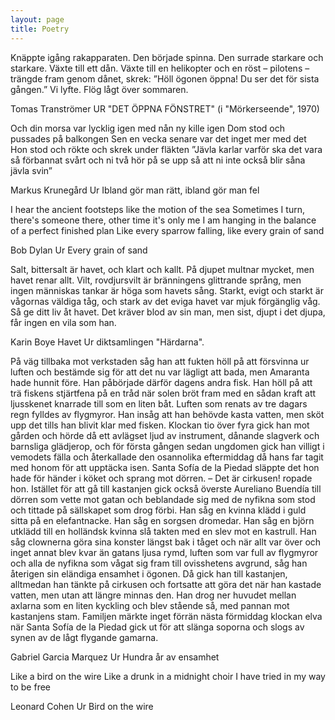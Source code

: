 ```yaml
---
layout: page
title: Poetry
---
```


Knäppte igång rakapparaten.
Den började spinna.
Den surrade starkare och starkare.
Växte till ett dån.
Växte till en helikopter
och en röst – pilotens – trängde fram
genom dånet, skrek:
”Höll ögonen öppna!
Du ser det för sista gången.”
Vi lyfte.
Flög lågt över sommaren.

Tomas Tranströmer
UR "DET ÖPPNA FÖNSTRET"  (i "Mörkerseende", 1970)

Och din morsa var lycklig igen med nån ny kille igen
Dom stod och pussades på balkongen
Sen en vecka senare var det inget mer med det
Hon stod och rökte och skrek under fläkten
”Jävla karlar varför ska det vara så förbannat svårt
och ni två hör på se upp så att ni inte också blir såna jävla svin”

Markus Krunegård
Ur Ibland gör man rätt, ibland gör man fel

I hear the ancient footsteps like the motion of the sea
Sometimes I turn, there's someone there, other time it's only me
I am hanging in the balance of a perfect finished plan
Like every sparrow falling, like every grain of sand

Bob Dylan
Ur Every grain of sand

Salt, bittersalt
är havet, och klart och kallt.
På djupet multnar mycket,
men havet renar allt.
Vilt, rovdjursvilt
är bränningens glittrande språng,
men ingen människas tankar
är höga som havets sång.
Starkt, evigt och starkt
är vågornas väldiga tåg,
och stark av det eviga havet
var mjuk förgänglig våg.
Så ge ditt liv åt havet.
Det kräver blod av sin man,
men sist, djupt i det djupa,
får ingen en vila som han.

Karin Boye
Havet
Ur diktsamlingen "Härdarna".

På väg tillbaka mot verkstaden såg han att fukten höll på att försvinna ur luften och bestämde sig för att det nu var lägligt att bada, men Amaranta hade hunnit före. Han påbörjade därför dagens andra fisk. Han höll på att trä fiskens stjärtfena på en tråd när solen bröt fram med en sådan kraft att ljusskenet knarrade till som en liten båt. Luften som renats av tre dagars regn fylldes av flygmyror. Han insåg att han behövde kasta vatten, men sköt upp det tills han blivit klar med fisken. Klockan tio över fyra gick han mot gården och hörde då ett avlägset ljud av instrument, dånande slagverk och barnsliga glädjerop, och för första gången sedan ungdomen gick han villigt i vemodets fälla och återkallade den osannolika eftermiddag då hans far tagit med honom för att upptäcka isen. Santa Sofía de la Piedad släppte det hon hade för händer i köket och sprang mot dörren. – Det är cirkusen! ropade hon. Istället för att gå till kastanjen gick också överste Aureliano Buendía till dörren som vette mot gatan och beblandade sig med de nyfikna som stod och tittade på sällskapet som drog förbi. Han såg en kvinna klädd i guld sitta på en elefantnacke. Han såg en sorgsen dromedar. Han såg en björn utklädd till en holländsk kvinna slå takten med en slev mot en kastrull. Han såg clownerna göra sina konster längst bak i tåget och när allt var över och inget annat blev kvar än gatans ljusa rymd, luften som var full av flygmyror och alla de nyfikna som vågat sig fram till ovisshetens avgrund, såg han återigen sin eländiga ensamhet i ögonen. Då gick han till kastanjen, alltmedan han tänkte på cirkusen och fortsatte att göra det när han kastade vatten, men utan att längre minnas den. Han drog ner huvudet mellan axlarna som en liten kyckling och blev stående så, med pannan mot kastanjens stam. Familjen märkte inget förrän nästa förmiddag klockan elva när Santa Sofía de la Piedad gick ut för att slänga soporna och slogs av synen av de lågt flygande gamarna.

Gabriel Garcia Marquez
Ur Hundra år av ensamhet 


Like a bird on the wire 
Like a drunk in a midnight choir 
I have tried in my way to be free

Leonard Cohen 
Ur Bird on the wire